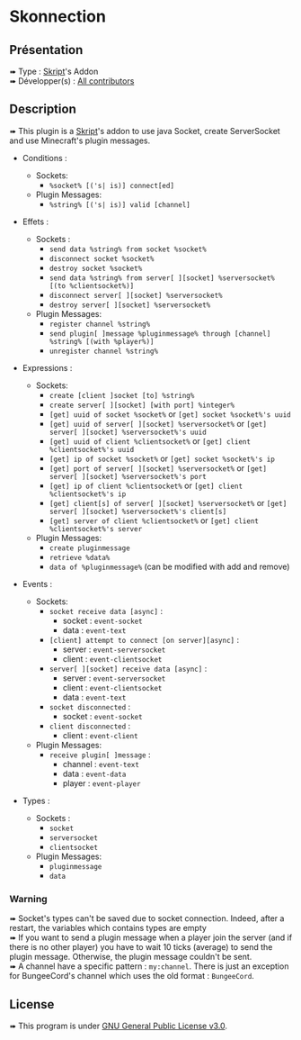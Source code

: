 # Skonnection

## Présentation

➠  Type : [Skript](https://github.com/SkrptLang/Skript)'s Addon \
➠  Développer(s) : [All contributors](https://github.com/BakaAless/Skonnection/graphs/contributors)


## Description

➠  This plugin is a [Skript](https://github.com/SkrptLang/Skript)'s addon to use java Socket, create ServerSocket and
use Minecraft's plugin messages.

* Conditions :
  * Sockets:
    * `%socket% [('s| is)] connect[ed]`
  * Plugin Messages:
    * `%string% [('s| is)] valid [channel]`
  

* Effets :
  * Sockets :
    * `send data %string% from socket %socket%`
    * `disconnect socket %socket%`
    * `destroy socket %socket%`
    * `send data %string% from server[ ][socket] %serversocket% [(to %clientsocket%)]`
    * `disconnect server[ ][socket] %serversocket%`
    * `destroy server[ ][socket] %serversocket%`
  * Plugin Messages:
    * `register channel %string%`
    * `send plugin[ ]message %pluginmessage% through [channel] %string% [(with %player%)]`  
    * `unregister channel %string%`


* Expressions :
  * Sockets:
    * `create [client ]socket [to] %string%`
    * `create server[ ][socket] [with port] %integer%`
    * `[get] uuid of socket %socket%` or `[get] socket %socket%'s uuid`
    * `[get] uuid of server[ ][socket] %serversocket%` or `[get] server[ ][socket] %serversocket%'s uuid`
    * `[get] uuid of client %clientsocket%` or `[get] client %clientsocket%'s uuid`
    * `[get] ip of socket %socket%` or `[get] socket %socket%'s ip`
    * `[get] port of server[ ][socket] %serversocket%` or `[get] server[ ][socket] %serversocket%'s port`
    * `[get] ip of client %clientsocket%` or `[get] client %clientsocket%'s ip`
    * `[get] client[s] of server[ ][socket] %serversocket%` or `[get] server[ ][socket] %serversocket%'s client[s]`
    * `[get] server of client %clientsocket%` or `[get] client %clientsocket%'s server`
  * Plugin Messages:
    * `create pluginmessage`
    * `retrieve %data%`
    * `data of %pluginmessage%` (can be modified with add and remove)


* Events :
  * Sockets:
    * `socket receive data [async]` :
      * socket : `event-socket`
      * data : `event-text`
    * `[client] attempt to connect [on server][async]` :
      * server : `event-serversocket`
      * client : `event-clientsocket`
    * `server[ ][socket] receive data [async]` :
      * server : `event-serversocket`
      * client : `event-clientsocket`
      * data : `event-text`
    * `socket disconnected` :
      * socket : `event-socket`
    * `client disconnected` :
      * client : `event-client`
  * Plugin Messages:
    * `receive plugin[ ]message` :
      * channel : `event-text`
      * data : `event-data`
      * player : `event-player`


* Types :
  * Sockets :
    * `socket`
    * `serversocket`
    * `clientsocket`
  * Plugin Messages:
    * `pluginmessage`
    * `data`


### Warning

➠ Socket's types can't be saved due to socket connection. Indeed, after a restart, the variables which
contains types are empty \
➠ If you want to send a plugin message when a player join the server (and if there is no other player)
you have to wait 10 ticks (average) to send the plugin message. Otherwise, the plugin message couldn't
be sent. \
➠ A channel have a specific pattern : `my:channel`. There is just an exception for BungeeCord's channel
which uses the old format : `BungeeCord`.

## License

➠  This program is under [GNU General Public License v3.0](https://github.com/BakaAless/SkSocket/blob/master/LICENSE).
